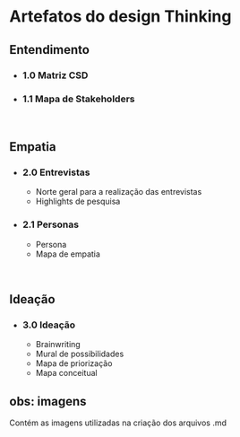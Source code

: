 # Artefatos do design Thinking

## Entendimento 

  - ### 1.0 Matriz CSD
  - ### 1.1 Mapa de Stakeholders

<br>

## Empatia

  - ### 2.0 Entrevistas

    - Norte geral para a realização das entrevistas
    - Highlights de pesquisa 
 

  - ### 2.1 Personas
 
    -  Persona
    -  Mapa de empatia
 

<br>

## Ideação 

  - ### 3.0 Ideação
  
    - Brainwriting
    - Mural de possibilidades
    - Mapa de priorização
    - Mapa conceitual

## obs: imagens
Contém as imagens utilizadas na criação dos arquivos .md

 
